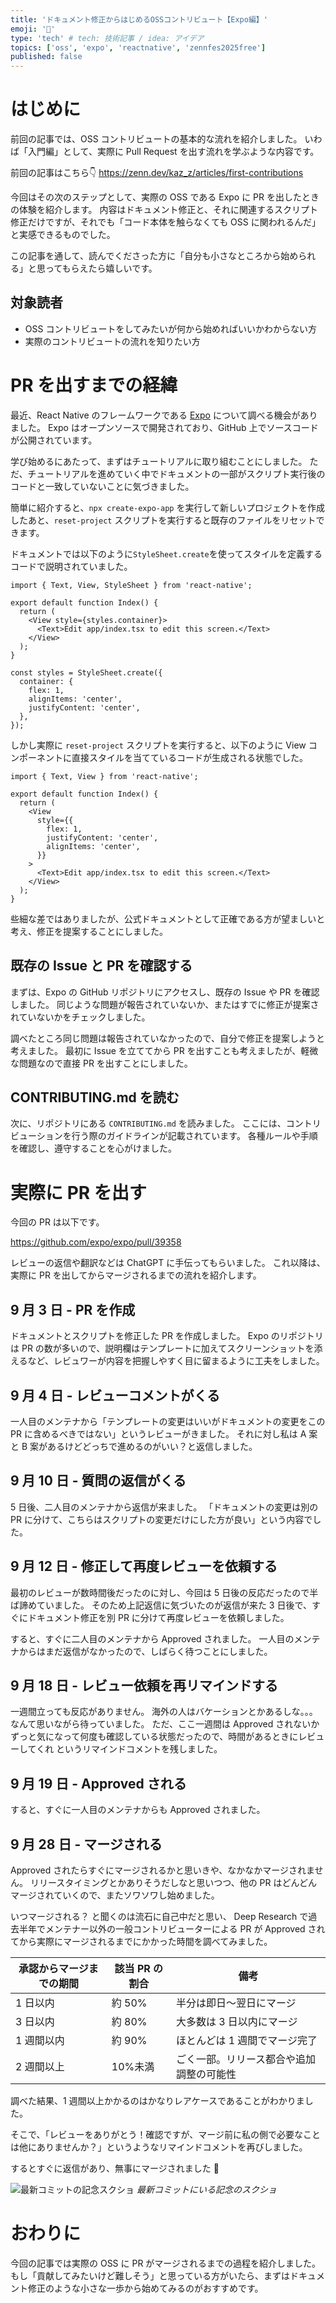 ```yaml
---
title: 'ドキュメント修正からはじめるOSSコントリビュート【Expo編】'
emoji: '🔰'
type: 'tech' # tech: 技術記事 / idea: アイデア
topics: ['oss', 'expo', 'reactnative', 'zennfes2025free']
published: false
---
```


# はじめに

前回の記事では、OSS コントリビュートの基本的な流れを紹介しました。
いわば「入門編」として、実際に Pull Request を出す流れを学ぶような内容です。

前回の記事はこちら👇
https://zenn.dev/kaz_z/articles/first-contributions

今回はその次のステップとして、実際の OSS である Expo に PR を出したときの体験を紹介します。
内容はドキュメント修正と、それに関連するスクリプト修正だけですが、それでも「コード本体を触らなくても OSS に関われるんだ」と実感できるものでした。

この記事を通して、読んでくださった方に「自分も小さなところから始められる」と思ってもらえたら嬉しいです。

## 対象読者

- OSS コントリビュートをしてみたいが何から始めればいいかわからない方
- 実際のコントリビュートの流れを知りたい方

# PR を出すまでの経緯

最近、React Native のフレームワークである [Expo](https://expo.dev/) について調べる機会がありました。
Expo はオープンソースで開発されており、GitHub 上でソースコードが公開されています。

学び始めるにあたって、まずはチュートリアルに取り組むことにしました。
ただ、チュートリアルを進めていく中でドキュメントの一部がスクリプト実行後のコードと一致していないことに気づきました。

簡単に紹介すると、`npx create-expo-app` を実行して新しいプロジェクトを作成したあと、`reset-project` スクリプトを実行すると既存のファイルをリセットできます。

ドキュメントでは以下のように`StyleSheet.create`を使ってスタイルを定義するコードで説明されていました。

```tsx:index.tsx
import { Text, View, StyleSheet } from 'react-native';

export default function Index() {
  return (
    <View style={styles.container}>
      <Text>Edit app/index.tsx to edit this screen.</Text>
    </View>
  );
}

const styles = StyleSheet.create({
  container: {
    flex: 1,
    alignItems: 'center',
    justifyContent: 'center',
  },
});
```

しかし実際に `reset-project` スクリプトを実行すると、以下のように View コンポーネントに直接スタイルを当てているコードが生成される状態でした。

```tsx:index.tsx
import { Text, View } from 'react-native';

export default function Index() {
  return (
    <View
      style={{
        flex: 1,
        justifyContent: 'center',
        alignItems: 'center',
      }}
    >
      <Text>Edit app/index.tsx to edit this screen.</Text>
    </View>
  );
}
```

些細な差ではありましたが、公式ドキュメントとして正確である方が望ましいと考え、修正を提案することにしました。

## 既存の Issue と PR を確認する

まずは、Expo の GitHub リポジトリにアクセスし、既存の Issue や PR を確認しました。
同じような問題が報告されていないか、またはすでに修正が提案されていないかをチェックしました。

調べたところ同じ問題は報告されていなかったので、自分で修正を提案しようと考えました。
最初に Issue を立ててから PR を出すことも考えましたが、軽微な問題なので直接 PR を出すことにしました。

## CONTRIBUTING.md を読む

次に、リポジトリにある `CONTRIBUTING.md` を読みました。
ここには、コントリビューションを行う際のガイドラインが記載されています。
各種ルールや手順を確認し、遵守することを心がけました。

# 実際に PR を出す

今回の PR は以下です。

https://github.com/expo/expo/pull/39358

レビューの返信や翻訳などは ChatGPT に手伝ってもらいました。
これ以降は、実際に PR を出してからマージされるまでの流れを紹介します。

## 9 月 3 日 - PR を作成

ドキュメントとスクリプトを修正した PR を作成しました。
Expo のリポジトリは PR の数が多いので、説明欄はテンプレートに加えてスクリーンショットを添えるなど、レビュワーが内容を把握しやすく目に留まるように工夫をしました。

## 9 月 4 日 - レビューコメントがくる

一人目のメンテナから「テンプレートの変更はいいがドキュメントの変更をこの PR に含めるべきではない」というレビューがきました。
それに対し私は A 案と B 案があるけどどっちで進めるのがいい？と返信しました。

## 9 月 10 日 - 質問の返信がくる

5 日後、二人目のメンテナから返信が来ました。
「ドキュメントの変更は別の PR に分けて、こちらはスクリプトの変更だけにした方が良い」という内容でした。

## 9 月 12 日 - 修正して再度レビューを依頼する

最初のレビューが数時間後だったのに対し、今回は 5 日後の反応だったので半ば諦めていました。
そのため上記返信に気づいたのが返信が来た 3 日後で、すぐにドキュメント修正を別 PR に分けて再度レビューを依頼しました。

すると、すぐに二人目のメンテナから Approved されました。
一人目のメンテナからはまだ返信がなかったので、しばらく待つことにしました。

## 9 月 18 日 - レビュー依頼を再リマインドする

一週間立っても反応がありません。
海外の人はバケーションとかあるしな。。。なんて思いながら待っていました。
ただ、ここ一週間は Approved されないかずっと気になって何度も確認している状態だったので、時間があるときにレビューしてくれ というリマインドコメントを残しました。

## 9 月 19 日 - Approved される

すると、すぐに一人目のメンテナからも Approved されました。

## 9 月 28 日 - マージされる

Approved されたらすぐにマージされるかと思いきや、なかなかマージされません。
リリースタイミングとかありそうだしなと思いつつ、他の PR はどんどんマージされていくので、またソワソワし始めました。

いつマージされる？ と聞くのは流石に自己中だと思い、
Deep Research で過去半年でメンテナー以外の一般コントリビューターによる PR が Approved されてから実際にマージされるまでにかかった時間を調べてみました。

| 承認からマージまでの期間 | 該当 PR の割合 | 備考                                     |
| ------------------------ | -------------- | ---------------------------------------- |
| 1 日以内                 | 約 50%         | 半分は即日〜翌日にマージ                 |
| 3 日以内                 | 約 80%         | 大多数は 3 日以内にマージ                |
| 1 週間以内               | 約 90%         | ほとんどは 1 週間でマージ完了            |
| 2 週間以上               | 10%未満        | ごく一部。リリース都合や追加調整の可能性 |

調べた結果、1 週間以上かかるのはかなりレアケースであることがわかりました。

そこで、「レビューをありがとう！確認ですが、マージ前に私の側で必要なことは他にありませんか？」というようなリマインドコメントを再びしました。

するとすぐに返信があり、無事にマージされました 🎉

![最新コミットの記念スクショ](/images/contributions-docs/expo.jpeg)
_最新コミットにいる記念のスクショ_

# おわりに

今回の記事では実際の OSS に PR がマージされるまでの過程を紹介しました。
もし「貢献してみたいけど難しそう」と思っている方がいたら、まずはドキュメント修正のような小さな一歩から始めてみるのがおすすめです。
